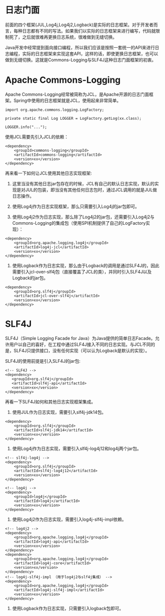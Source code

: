  # 日志门面
前面的四个框架(JUL,Log4j,Log4j2,Logback)是实际的日志框架。对于开发者而言，每种日志都有不同的写法。如果我们以实际的日志框架来进行编写，代码就限制死了，之后就很难再更换日志系统，很难做到无缝切换。

Java开发中经常提到面向接口编程，所以我们应该是按照一套统一的API来进行日志编程，实际的日志框架来实现这套API，这样的话，即使更换日志框架，也可以做到无缝切换。这就是Commons-Logging与SLF4J这种日志门面框架的初衷。

# Apache Commons-Logging
Apache Commons-Logging经常被简称为JCL，是Apache开源的日志门面框架。Spring中使用的日志框架就是JCL，使用起来非常简单。
```
import org.apache.commons.logging.LogFactory;

private static final Log LOGGER = LogFactory.getLog(xx.class);

LOGGER.info("...");
```
使用JCL需要先引入JCL的依赖：
```
<dependency>
    <groupId>commons-logging</groupId>
    <artifactId>commons-logging</artifactId>
    <version>xx</version>
</dependency>
```
再来看一下如何让JCL使用其他日志实现框架:

1. 这里当没有其他日志jar包存在的时候，JCL有自己的默认日志实现，默认的实现是对JUL的包装，即当没有其他任何日志包时，通过JCL调用的就是JUL做日志操作。

1. 使用Log4j作为日志实现框架，那么只需要引入Log4j的jar包即可。

1. 使用Log4j2作为日志实现，那么除了Log4j2的jar包，还需要引入Log4j2与Commons-Logging的集成包（使用SPI机制提供了自己的LogFactory实现）：
```
<dependency>
    <groupId>org.apache.logging.log4j</groupId>
    <artifactId>log4j-jcl</artifactId>
    <version>xx</version>
</dependency>
```
1. 使用Logback作为日志实现，那么由于Logback的调用是通过SLF4J的，因此需要引入jcl-over-slf4j包（直接覆盖了JCL的类），并同时引入SLF4J以及Logback的jar包。
```
<dependency>
    <groupId>org.slf4j</groupId>
    <artifactId>jcl-over-slf4j</artifactId>
    <version>xx</version>
</dependency>
```


# SLF4J
SLF4J（Simple Logging Facade for Java）为Java提供的简单日志Facade。允许用户以自己的喜好，在工程中通过SLF4J接入不同的日志实现。与JCL不同的是，SLF4J只提供接口，没有任何实现（可以认为Logback是默认的实现）。

SLF4J的使用前提是引入SLF4J的jar包:
```
<!-- SLF4J -->
<dependency>
   <groupId>org.slf4j</groupId>
   <artifactId>slf4j-api</artifactId>
   <version>xx</version>
</dependency>
```
再看一下SLF4J如何和其他日志实现框架集成。

1. 使用JUL作为日志实现，需要引入slf4j-jdk14包。
```
<dependency>
    <groupId>org.slf4j</groupId>
    <artifactId>slf4j-jdk14</artifactId>
    <version>xx</version>
</dependency>
```

1. 使用Log4j作为日志实现，需要引入slf4j-log4j12和log4j两个jar包。

```
<!-- slf4j-log4j -->
<dependency>
    <groupId>org.slf4j</groupId>
    <artifactId>slf4j-log4j12</artifactId>
    <version>xx</version>
</dependency>

<!-- log4j -->
<dependency>
    <groupId>log4j</groupId>
    <artifactId>log4j</artifactId>
    <version>xx</version>
</dependency>
```

1. 使用Log4j2作为日志实现，需要引入log4j-slf4j-impl依赖。

```
<!-- log4j2 -->
<dependency>
    <groupId>org.apache.logging.log4j</groupId>
    <artifactId>log4j-api</artifactId>
    <version>xx</version>
</dependency>
<dependency>
    <groupId>org.apache.logging.log4j</groupId>
    <artifactId>log4j-core</artifactId>
    <version>xx/version>
</dependency>
<!-- log4j-slf4j-impl （用于log4j2与slf4j集成） -->
<dependency>
    <groupId>org.apache.logging.log4j</groupId>
    <artifactId>log4j-slf4j-impl</artifactId>
    <version>xx</version>
</dependency>
```

1. 使用Logback作为日志实现，只需要引入logback包即可。
